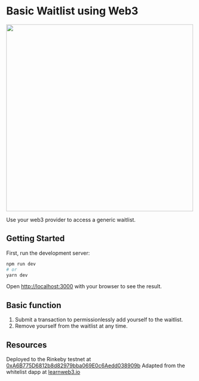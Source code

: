 # Basic Waitlist using Web3

<img src="./home.png" width=500/><br>

Use your web3 provider to access a generic waitlist.

## Getting Started

First, run the development server:

```bash
npm run dev
# or
yarn dev
```

Open [http://localhost:3000](http://localhost:3000) with your browser to see the result.

## Basic function

1. Submit a transaction to permissionlessly add yourself to the waitlist.
2. Remove yourself from the waitlist at any time.

## Resources

Deployed to the Rinkeby testnet at [0xA6B775D6812b8d82979bba069E0c6Aedd038909b](https://rinkeby.etherscan.io/tx/0xfed574a202a86236ae7e63b0ef95d217cbd168eeeca412aa0dba1fe17c5b6622)
Adapted from the whitelist dapp at [learnweb3.io](https://www.learnweb3.io/tracks/sophomore/whitelist-dapp)
